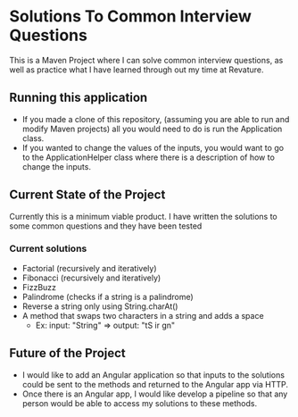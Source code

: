 # Solutions To Common Interview Questions

This is a Maven Project where I can solve common interview questions,
as well as practice what I have learned through out my time at Revature.

## Running this application

* If you made a clone of this repository, (assuming you are able to run and modify
Maven projects) all you would need to do is run the Application class.
* If you wanted to change the values of the inputs, you would want to go to the 
ApplicationHelper class where there is a description of how to change the inputs.

## Current State of the Project

Currently this is a minimum viable product. I have written the solutions to 
some common questions and they have been tested

### Current solutions

* Factorial (recursively and iteratively)
* Fibonacci (recursively and iteratively)
* FizzBuzz
* Palindrome (checks if a string is a palindrome)
* Reverse a string only using String.charAt()
* A method that swaps two characters in a string and adds a space
	* Ex: input: "String" => output: "tS ir gn"

## Future of the Project

* I would like to add an Angular application so that inputs to the solutions could 
be sent to the methods and returned to the Angular app via HTTP.
* Once there is an Angular app, I would like develop a pipeline so that any person
would be able to access my solutions to these methods.